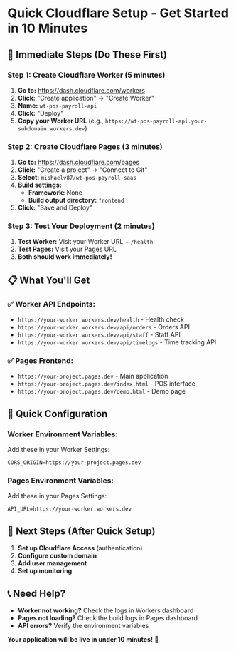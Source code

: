 # Quick Cloudflare Setup - Get Started in 10 Minutes

## 🚀 **Immediate Steps (Do These First)**

### **Step 1: Create Cloudflare Worker (5 minutes)**
1. **Go to:** https://dash.cloudflare.com/workers
2. **Click:** "Create application" → "Create Worker"
3. **Name:** `wt-pos-payroll-api`
4. **Click:** "Deploy"
5. **Copy your Worker URL** (e.g., `https://wt-pos-payroll-api.your-subdomain.workers.dev`)

### **Step 2: Create Cloudflare Pages (3 minutes)**
1. **Go to:** https://dash.cloudflare.com/pages
2. **Click:** "Create a project" → "Connect to Git"
3. **Select:** `mishaelv87/wt-pos-payroll-saas`
4. **Build settings:**
   - **Framework:** None
   - **Build output directory:** `frontend`
5. **Click:** "Save and Deploy"

### **Step 3: Test Your Deployment (2 minutes)**
1. **Test Worker:** Visit your Worker URL + `/health`
2. **Test Pages:** Visit your Pages URL
3. **Both should work immediately!**

## 📋 **What You'll Get**

### **✅ Worker API Endpoints:**
- `https://your-worker.workers.dev/health` - Health check
- `https://your-worker.workers.dev/api/orders` - Orders API
- `https://your-worker.workers.dev/api/staff` - Staff API
- `https://your-worker.workers.dev/api/timelogs` - Time tracking API

### **✅ Pages Frontend:**
- `https://your-project.pages.dev` - Main application
- `https://your-project.pages.dev/index.html` - POS interface
- `https://your-project.pages.dev/demo.html` - Demo page

## 🔧 **Quick Configuration**

### **Worker Environment Variables:**
Add these in your Worker Settings:
```
CORS_ORIGIN=https://your-project.pages.dev
```

### **Pages Environment Variables:**
Add these in your Pages Settings:
```
API_URL=https://your-worker.workers.dev
```

## 🎯 **Next Steps (After Quick Setup)**

1. **Set up Cloudflare Access** (authentication)
2. **Configure custom domain**
3. **Add user management**
4. **Set up monitoring**

## 📞 **Need Help?**

- **Worker not working?** Check the logs in Workers dashboard
- **Pages not loading?** Check the build logs in Pages dashboard
- **API errors?** Verify the environment variables

**Your application will be live in under 10 minutes!** 🚀 